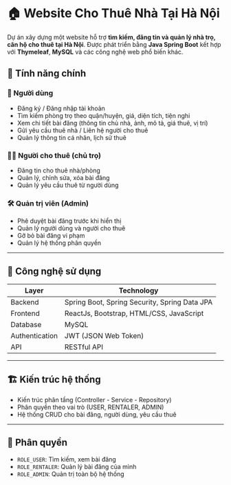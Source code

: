 # 🏠 Website Cho Thuê Nhà Tại Hà Nội

Dự án xây dựng một website hỗ trợ **tìm kiếm, đăng tin và quản lý nhà trọ, căn hộ cho thuê tại Hà Nội**. Được phát triển bằng **Java Spring Boot** kết hợp với **Thymeleaf**, **MySQL** và các công nghệ web phổ biến khác.

## 🚀 Tính năng chính

### 👤 Người dùng
- Đăng ký / Đăng nhập tài khoản
- Tìm kiếm phòng trọ theo quận/huyện, giá, diện tích, tiện nghi
- Xem chi tiết bài đăng (thông tin chủ nhà, ảnh, mô tả, giá thuê, vị trí)
- Gửi yêu cầu thuê nhà / Liên hệ người cho thuê
- Quản lý thông tin cá nhân, lịch sử thuê

### 🧑‍💼 Người cho thuê (chủ trọ)
- Đăng tin cho thuê nhà/phòng
- Quản lý, chỉnh sửa, xóa bài đăng
- Quản lý yêu cầu thuê từ người dùng

### 🛠️ Quản trị viên (Admin)
- Phê duyệt bài đăng trước khi hiển thị
- Quản lý người dùng và người cho thuê
- Gỡ bỏ bài đăng vi phạm
- Quản lý hệ thống phân quyền

---

## 🧱 Công nghệ sử dụng

| Layer         | Technology                  |
|---------------|-----------------------------|
| Backend       | Spring Boot, Spring Security, Spring Data JPA |
| Frontend      | ReactJs, Bootstrap, HTML/CSS, JavaScript |
| Database      | MySQL                        |
| Authentication| JWT (JSON Web Token)         |
| API           | RESTful API                  |

---

## 🏗️ Kiến trúc hệ thống

- Kiến trúc phân tầng (Controller - Service - Repository)
- Phân quyền theo vai trò (USER, RENTALER, ADMIN)
- Hệ thống CRUD cho bài đăng, người dùng, yêu cầu thuê

---

## 🔐 Phân quyền

- `ROLE_USER`: Tìm kiếm, xem bài đăng
- `ROLE_RENTALER`: Quản lý bài đăng của mình
- `ROLE_ADMIN`: Quản trị toàn bộ hệ thống
